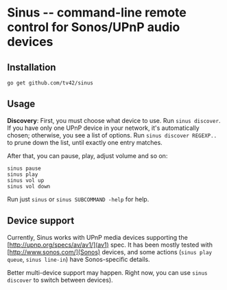# Sinus -- command-line remote control for Sonos/UPnP audio devices

## Installation

```console
go get github.com/tv42/sinus
```

## Usage

**Discovery**: First, you must choose what device to use. Run `sinus
discover`. If you have only one UPnP device in your network, it's
automatically chosen; otherwise, you see a list of options. Run `sinus
discover REGEXP..` to prune down the list, until exactly one entry
matches.

After that, you can pause, play, adjust volume and so on:

```
sinus pause
sinus play
sinus vol up
sinus vol down
```

Run just `sinus` or `sinus SUBCOMMAND -help` for help.

## Device support

Currently, Sinus works with UPnP media devices supporting the
[http://upnp.org/specs/av/av1/](av1) spec. It has been mostly tested
with [http://www.sonos.com/](Sonos) devices, and some actions (`sinus
play queue`, `sinus line-in`) have Sonos-specific details.

Better multi-device support may happen. Right now, you can use `sinus
discover` to switch between devices).
